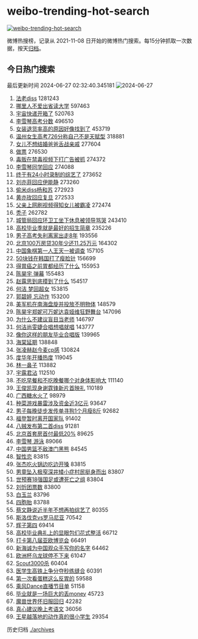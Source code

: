 # weibo-trending-hot-search

[![weibo-trending-hot-search](https://github.com/ameizi/weibo-trending-hot-search/actions/workflows/ci.yml/badge.svg)](https://github.com/ameizi/weibo-trending-hot-search/actions/workflows/ci.yml)

微博热搜榜，记录从 2021-11-08 日开始的微博热门搜索。每15分钟抓取一次数据，按天[归档](./archives)。

## 今日热门搜索

<!-- BEGIN --> 
最后更新时间 2024-06-27 02:32:40.345181 
![2024-06-27](https://imgs-storage.s3.us-east-005.backblazeb2.com/20240627/2024-06-27.png?versionId=4_z8fbbed132d73df8689c40f13_f11077b596fbca3fc_d20240626_m183239_c005_v0501021_t0044_u01719426759882) 
1. [法老diss](https://s.weibo.com/weibo?q=%E6%B3%95%E8%80%81diss&t=31&band_rank=1&Refer=top) 1281243
1. [哪里人不爱出省读大学](https://s.weibo.com/weibo?q=%23%E5%93%AA%E9%87%8C%E4%BA%BA%E4%B8%8D%E7%88%B1%E5%87%BA%E7%9C%81%E8%AF%BB%E5%A4%A7%E5%AD%A6%23&t=31&band_rank=2&Refer=top) 597463
1. [宇宙快递开箱了](https://s.weibo.com/weibo?q=%23%E5%AE%87%E5%AE%99%E5%BF%AB%E9%80%92%E5%BC%80%E7%AE%B1%E4%BA%86%23&t=31&band_rank=3&Refer=top) 520763
1. [李雪琴高考分数](https://s.weibo.com/weibo?q=%23%E6%9D%8E%E9%9B%AA%E7%90%B4%E9%AB%98%E8%80%83%E5%88%86%E6%95%B0%23&t=31&band_rank=4&Refer=top) 496510
1. [女装退货率高的原因好像找到了](https://s.weibo.com/weibo?q=%23%E5%A5%B3%E8%A3%85%E9%80%80%E8%B4%A7%E7%8E%87%E9%AB%98%E7%9A%84%E5%8E%9F%E5%9B%A0%E5%A5%BD%E5%83%8F%E6%89%BE%E5%88%B0%E4%BA%86%23&t=31&band_rank=5&Refer=top) 453719
1. [温州女生高考726分称自己不是天赋型](https://s.weibo.com/weibo?q=%23%E6%B8%A9%E5%B7%9E%E5%A5%B3%E7%94%9F%E9%AB%98%E8%80%83726%E5%88%86%E7%A7%B0%E8%87%AA%E5%B7%B1%E4%B8%8D%E6%98%AF%E5%A4%A9%E8%B5%8B%E5%9E%8B%23&t=31&band_rank=10&Refer=top) 318881
1. [女儿不想结婚爸爸舌战亲戚](https://s.weibo.com/weibo?q=%23%E5%A5%B3%E5%84%BF%E4%B8%8D%E6%83%B3%E7%BB%93%E5%A9%9A%E7%88%B8%E7%88%B8%E8%88%8C%E6%88%98%E4%BA%B2%E6%88%9A%23&t=31&band_rank=6&Refer=top) 277604
1. [做票](https://s.weibo.com/weibo?q=%E5%81%9A%E7%A5%A8&t=31&band_rank=7&Refer=top) 276530
1. [毒贩在禁毒视频下打广告被抓](https://s.weibo.com/weibo?q=%23%E6%AF%92%E8%B4%A9%E5%9C%A8%E7%A6%81%E6%AF%92%E8%A7%86%E9%A2%91%E4%B8%8B%E6%89%93%E5%B9%BF%E5%91%8A%E8%A2%AB%E6%8A%93%23&t=31&band_rank=8&Refer=top) 274372
1. [李雪琴同学回应](https://s.weibo.com/weibo?q=%23%E6%9D%8E%E9%9B%AA%E7%90%B4%E5%90%8C%E5%AD%A6%E5%9B%9E%E5%BA%94%23&t=31&band_rank=9&Refer=top) 274088
1. [终于有24小时录制的综艺了](https://s.weibo.com/weibo?q=%23%E7%BB%88%E4%BA%8E%E6%9C%8924%E5%B0%8F%E6%97%B6%E5%BD%95%E5%88%B6%E7%9A%84%E7%BB%BC%E8%89%BA%E4%BA%86%23&t=31&band_rank=11&Refer=top) 273652
1. [刘亦菲回应伊能静](https://s.weibo.com/weibo?q=%23%E5%88%98%E4%BA%A6%E8%8F%B2%E5%9B%9E%E5%BA%94%E4%BC%8A%E8%83%BD%E9%9D%99%23&t=31&band_rank=12&Refer=top) 273260
1. [偷米diss杨和苏](https://s.weibo.com/weibo?q=%E5%81%B7%E7%B1%B3diss%E6%9D%A8%E5%92%8C%E8%8B%8F&t=31&band_rank=13&Refer=top) 272923
1. [黄亦玫回应复旦](https://s.weibo.com/weibo?q=%23%E9%BB%84%E4%BA%A6%E7%8E%AB%E5%9B%9E%E5%BA%94%E5%A4%8D%E6%97%A6%23&t=31&band_rank=14&Refer=top) 272533
1. [父亲上网刷视频得知女儿被霸凌](https://s.weibo.com/weibo?q=%23%E7%88%B6%E4%BA%B2%E4%B8%8A%E7%BD%91%E5%88%B7%E8%A7%86%E9%A2%91%E5%BE%97%E7%9F%A5%E5%A5%B3%E5%84%BF%E8%A2%AB%E9%9C%B8%E5%87%8C%23&t=31&band_rank=15&Refer=top) 272474
1. [秃子](https://s.weibo.com/weibo?q=%E7%A7%83%E5%AD%90&t=31&band_rank=16&Refer=top) 262782
1. [城管局回应环卫工坐下休息被领导骂哭](https://s.weibo.com/weibo?q=%23%E5%9F%8E%E7%AE%A1%E5%B1%80%E5%9B%9E%E5%BA%94%E7%8E%AF%E5%8D%AB%E5%B7%A5%E5%9D%90%E4%B8%8B%E4%BC%91%E6%81%AF%E8%A2%AB%E9%A2%86%E5%AF%BC%E9%AA%82%E5%93%AD%23&t=31&band_rank=17&Refer=top) 243410
1. [高校毕业季就是最好的招生简章](https://s.weibo.com/weibo?q=%23%E9%AB%98%E6%A0%A1%E6%AF%95%E4%B8%9A%E5%AD%A3%E5%B0%B1%E6%98%AF%E6%9C%80%E5%A5%BD%E7%9A%84%E6%8B%9B%E7%94%9F%E7%AE%80%E7%AB%A0%23&t=31&band_rank=3&Refer=top) 235226
1. [男子高考失利离家出走8年](https://s.weibo.com/weibo?q=%23%E7%94%B7%E5%AD%90%E9%AB%98%E8%80%83%E5%A4%B1%E5%88%A9%E7%A6%BB%E5%AE%B6%E5%87%BA%E8%B5%B08%E5%B9%B4%23&t=31&band_rank=18&Refer=top) 193556
1. [北京100万房贷30年少还11.25万元](https://s.weibo.com/weibo?q=%23%E5%8C%97%E4%BA%AC100%E4%B8%87%E6%88%BF%E8%B4%B730%E5%B9%B4%E5%B0%91%E8%BF%9811.25%E4%B8%87%E5%85%83%23&t=31&band_rank=19&Refer=top) 164302
1. [中国象棋第一人王天一被调查](https://s.weibo.com/weibo?q=%23%E4%B8%AD%E5%9B%BD%E8%B1%A1%E6%A3%8B%E7%AC%AC%E4%B8%80%E4%BA%BA%E7%8E%8B%E5%A4%A9%E4%B8%80%E8%A2%AB%E8%B0%83%E6%9F%A5%23&t=31&band_rank=20&Refer=top) 157105
1. [50块钱在韩国打了瘦脸针](https://s.weibo.com/weibo?q=%2350%E5%9D%97%E9%92%B1%E5%9C%A8%E9%9F%A9%E5%9B%BD%E6%89%93%E4%BA%86%E7%98%A6%E8%84%B8%E9%92%88%23&t=31&band_rank=21&Refer=top) 156699
1. [得胃癌之前胃都经历了什么](https://s.weibo.com/weibo?q=%23%E5%BE%97%E8%83%83%E7%99%8C%E4%B9%8B%E5%89%8D%E8%83%83%E9%83%BD%E7%BB%8F%E5%8E%86%E4%BA%86%E4%BB%80%E4%B9%88%23&t=31&band_rank=22&Refer=top) 155953
1. [陈昊宇 弹幕](https://s.weibo.com/weibo?q=%E9%99%88%E6%98%8A%E5%AE%87%20%E5%BC%B9%E5%B9%95&t=31&band_rank=23&Refer=top) 155483
1. [赵露思到底摸到了什么](https://s.weibo.com/weibo?q=%E8%B5%B5%E9%9C%B2%E6%80%9D%E5%88%B0%E5%BA%95%E6%91%B8%E5%88%B0%E4%BA%86%E4%BB%80%E4%B9%88&t=31&band_rank=24&Refer=top) 154517
1. [何洁 梦回超女](https://s.weibo.com/weibo?q=%E4%BD%95%E6%B4%81%20%E6%A2%A6%E5%9B%9E%E8%B6%85%E5%A5%B3&t=31&band_rank=25&Refer=top) 153815
1. [郭碧婷 忘动作](https://s.weibo.com/weibo?q=%E9%83%AD%E7%A2%A7%E5%A9%B7%20%E5%BF%98%E5%8A%A8%E4%BD%9C&t=31&band_rank=26&Refer=top) 153200
1. [美军机在南海盘旋并投放不明物体](https://s.weibo.com/weibo?q=%23%E7%BE%8E%E5%86%9B%E6%9C%BA%E5%9C%A8%E5%8D%97%E6%B5%B7%E7%9B%98%E6%97%8B%E5%B9%B6%E6%8A%95%E6%94%BE%E4%B8%8D%E6%98%8E%E7%89%A9%E4%BD%93%23&t=31&band_rank=27&Refer=top) 148579
1. [陈昊宇郑妮可万妮达袁娅维狂野舞台](https://s.weibo.com/weibo?q=%23%E9%99%88%E6%98%8A%E5%AE%87%E9%83%91%E5%A6%AE%E5%8F%AF%E4%B8%87%E5%A6%AE%E8%BE%BE%E8%A2%81%E5%A8%85%E7%BB%B4%E7%8B%82%E9%87%8E%E8%88%9E%E5%8F%B0%23&t=31&band_rank=28&Refer=top) 147096
1. [为什么不建议盲目当老师](https://s.weibo.com/weibo?q=%23%E4%B8%BA%E4%BB%80%E4%B9%88%E4%B8%8D%E5%BB%BA%E8%AE%AE%E7%9B%B2%E7%9B%AE%E5%BD%93%E8%80%81%E5%B8%88%23&t=31&band_rank=29&Refer=top) 146797
1. [何洁尚雯婕合唱想唱就唱](https://s.weibo.com/weibo?q=%23%E4%BD%95%E6%B4%81%E5%B0%9A%E9%9B%AF%E5%A9%95%E5%90%88%E5%94%B1%E6%83%B3%E5%94%B1%E5%B0%B1%E5%94%B1%23&t=31&band_rank=30&Refer=top) 143777
1. [像你这样的朋友毕业合唱版](https://s.weibo.com/weibo?q=%23%E5%83%8F%E4%BD%A0%E8%BF%99%E6%A0%B7%E7%9A%84%E6%9C%8B%E5%8F%8B%E6%AF%95%E4%B8%9A%E5%90%88%E5%94%B1%E7%89%88%23&t=31&band_rank=10&Refer=top) 139965
1. [海棠延期](https://s.weibo.com/weibo?q=%E6%B5%B7%E6%A3%A0%E5%BB%B6%E6%9C%9F&t=31&band_rank=31&Refer=top) 138848
1. [张凌赫赵今麦cp感](https://s.weibo.com/weibo?q=%E5%BC%A0%E5%87%8C%E8%B5%AB%E8%B5%B5%E4%BB%8A%E9%BA%A6cp%E6%84%9F&t=31&band_rank=32&Refer=top) 130824
1. [度华年开播热度](https://s.weibo.com/weibo?q=%23%E5%BA%A6%E5%8D%8E%E5%B9%B4%E5%BC%80%E6%92%AD%E7%83%AD%E5%BA%A6%23&t=31&band_rank=36&Refer=top) 119045
1. [林一鼻子](https://s.weibo.com/weibo?q=%E6%9E%97%E4%B8%80%E9%BC%BB%E5%AD%90&t=31&band_rank=33&Refer=top) 113882
1. [宇露君沾](https://s.weibo.com/weibo?q=%E5%AE%87%E9%9C%B2%E5%90%9B%E6%B2%BE&t=31&band_rank=34&Refer=top) 112510
1. [不吃早餐和不吃晚餐哪个对身体影响大](https://s.weibo.com/weibo?q=%23%E4%B8%8D%E5%90%83%E6%97%A9%E9%A4%90%E5%92%8C%E4%B8%8D%E5%90%83%E6%99%9A%E9%A4%90%E5%93%AA%E4%B8%AA%E5%AF%B9%E8%BA%AB%E4%BD%93%E5%BD%B1%E5%93%8D%E5%A4%A7%23&t=31&band_rank=35&Refer=top) 111140
1. [王俊凯现身谢霆锋新片首映礼](https://s.weibo.com/weibo?q=%23%E7%8E%8B%E4%BF%8A%E5%87%AF%E7%8E%B0%E8%BA%AB%E8%B0%A2%E9%9C%86%E9%94%8B%E6%96%B0%E7%89%87%E9%A6%96%E6%98%A0%E7%A4%BC%23&t=31&band_rank=37&Refer=top) 110189
1. [广西糖水火了](https://s.weibo.com/weibo?q=%23%E5%B9%BF%E8%A5%BF%E7%B3%96%E6%B0%B4%E7%81%AB%E4%BA%86%23&t=31&band_rank=38&Refer=top) 98979
1. [种菜游戏暴雷涉及资金近3亿元](https://s.weibo.com/weibo?q=%23%E7%A7%8D%E8%8F%9C%E6%B8%B8%E6%88%8F%E6%9A%B4%E9%9B%B7%E6%B6%89%E5%8F%8A%E8%B5%84%E9%87%91%E8%BF%913%E4%BA%BF%E5%85%83%23&t=31&band_rank=10&Refer=top) 93647
1. [男子每晚徒步发传单寻狗1个月瘦8斤](https://s.weibo.com/weibo?q=%23%E7%94%B7%E5%AD%90%E6%AF%8F%E6%99%9A%E5%BE%92%E6%AD%A5%E5%8F%91%E4%BC%A0%E5%8D%95%E5%AF%BB%E7%8B%971%E4%B8%AA%E6%9C%88%E7%98%A68%E6%96%A4%23&t=31&band_rank=38&Refer=top) 92682
1. [福登暂时离开国家队](https://s.weibo.com/weibo?q=%23%E7%A6%8F%E7%99%BB%E6%9A%82%E6%97%B6%E7%A6%BB%E5%BC%80%E5%9B%BD%E5%AE%B6%E9%98%9F%23&t=31&band_rank=39&Refer=top) 91402
1. [八贼发布第二首diss](https://s.weibo.com/weibo?q=%E5%85%AB%E8%B4%BC%E5%8F%91%E5%B8%83%E7%AC%AC%E4%BA%8C%E9%A6%96diss&t=31&band_rank=42&Refer=top) 91281
1. [北京首套房首付最低20%](https://s.weibo.com/weibo?q=%23%E5%8C%97%E4%BA%AC%E9%A6%96%E5%A5%97%E6%88%BF%E9%A6%96%E4%BB%98%E6%9C%80%E4%BD%8E20%25%23&t=31&band_rank=40&Refer=top) 89625
1. [李雪琴 游泳](https://s.weibo.com/weibo?q=%E6%9D%8E%E9%9B%AA%E7%90%B4%20%E6%B8%B8%E6%B3%B3&t=31&band_rank=41&Refer=top) 89066
1. [中国男篮不敌澳门黑熊](https://s.weibo.com/weibo?q=%23%E4%B8%AD%E5%9B%BD%E7%94%B7%E7%AF%AE%E4%B8%8D%E6%95%8C%E6%BE%B3%E9%97%A8%E9%BB%91%E7%86%8A%23&t=31&band_rank=43&Refer=top) 84545
1. [智性恋](https://s.weibo.com/weibo?q=%E6%99%BA%E6%80%A7%E6%81%8B&t=31&band_rank=44&Refer=top) 83815
1. [张杰吃火锅边吃边开嗓](https://s.weibo.com/weibo?q=%E5%BC%A0%E6%9D%B0%E5%90%83%E7%81%AB%E9%94%85%E8%BE%B9%E5%90%83%E8%BE%B9%E5%BC%80%E5%97%93&t=31&band_rank=45&Refer=top) 83815
1. [男童坠入极窄深井矮小症村民挺身而出](https://s.weibo.com/weibo?q=%23%E7%94%B7%E7%AB%A5%E5%9D%A0%E5%85%A5%E6%9E%81%E7%AA%84%E6%B7%B1%E4%BA%95%E7%9F%AE%E5%B0%8F%E7%97%87%E6%9D%91%E6%B0%91%E6%8C%BA%E8%BA%AB%E8%80%8C%E5%87%BA%23&t=31&band_rank=46&Refer=top) 83807
1. [世预赛18强国足或遭死亡之组](https://s.weibo.com/weibo?q=%23%E4%B8%96%E9%A2%84%E8%B5%9B18%E5%BC%BA%E5%9B%BD%E8%B6%B3%E6%88%96%E9%81%AD%E6%AD%BB%E4%BA%A1%E4%B9%8B%E7%BB%84%23&t=31&band_rank=47&Refer=top) 83804
1. [刘忻团票数](https://s.weibo.com/weibo?q=%E5%88%98%E5%BF%BB%E5%9B%A2%E7%A5%A8%E6%95%B0&t=31&band_rank=48&Refer=top) 83800
1. [白玉兰](https://s.weibo.com/weibo?q=%E7%99%BD%E7%8E%89%E5%85%B0&t=31&band_rank=49&Refer=top) 83796
1. [四胞胎](https://s.weibo.com/weibo?q=%E5%9B%9B%E8%83%9E%E8%83%8E&t=31&band_rank=50&Refer=top) 83788
1. [蔡文静说近半年不想再拍综艺了](https://s.weibo.com/weibo?q=%23%E8%94%A1%E6%96%87%E9%9D%99%E8%AF%B4%E8%BF%91%E5%8D%8A%E5%B9%B4%E4%B8%8D%E6%83%B3%E5%86%8D%E6%8B%8D%E7%BB%BC%E8%89%BA%E4%BA%86%23&t=31&band_rank=47&Refer=top) 80355
1. [斯洛伐克vs罗马尼亚](https://s.weibo.com/weibo?q=%23%E6%96%AF%E6%B4%9B%E4%BC%90%E5%85%8Bvs%E7%BD%97%E9%A9%AC%E5%B0%BC%E4%BA%9A%23&t=31&band_rank=39&Refer=top) 70542
1. [辉子第四](https://s.weibo.com/weibo?q=%E8%BE%89%E5%AD%90%E7%AC%AC%E5%9B%9B&t=31&band_rank=44&Refer=top) 69414
1. [高校毕业典礼上的显眼包们花式整活](https://s.weibo.com/weibo?q=%23%E9%AB%98%E6%A0%A1%E6%AF%95%E4%B8%9A%E5%85%B8%E7%A4%BC%E4%B8%8A%E7%9A%84%E6%98%BE%E7%9C%BC%E5%8C%85%E4%BB%AC%E8%8A%B1%E5%BC%8F%E6%95%B4%E6%B4%BB%23&t=31&band_rank=10&Refer=top) 66712
1. [打卡第八届亚欧博览会](https://s.weibo.com/weibo?q=%23%E6%89%93%E5%8D%A1%E7%AC%AC%E5%85%AB%E5%B1%8A%E4%BA%9A%E6%AC%A7%E5%8D%9A%E8%A7%88%E4%BC%9A%23&t=31&band_rank=48&Refer=top) 66491
1. [新海诚为中国观众手写你的名字](https://s.weibo.com/weibo?q=%23%E6%96%B0%E6%B5%B7%E8%AF%9A%E4%B8%BA%E4%B8%AD%E5%9B%BD%E8%A7%82%E4%BC%97%E6%89%8B%E5%86%99%E4%BD%A0%E7%9A%84%E5%90%8D%E5%AD%97%23&t=31&band_rank=37&Refer=top) 64462
1. [欧洲杯乌龙球停不下来](https://s.weibo.com/weibo?q=%23%E6%AC%A7%E6%B4%B2%E6%9D%AF%E4%B9%8C%E9%BE%99%E7%90%83%E5%81%9C%E4%B8%8D%E4%B8%8B%E6%9D%A5%23&t=31&band_rank=9&Refer=top) 61047
1. [Scout3000杀](https://s.weibo.com/weibo?q=%23Scout3000%E6%9D%80%23&t=31&band_rank=49&Refer=top) 60404
1. [医学生高铁上争分夺秒练缝合](https://s.weibo.com/weibo?q=%23%E5%8C%BB%E5%AD%A6%E7%94%9F%E9%AB%98%E9%93%81%E4%B8%8A%E4%BA%89%E5%88%86%E5%A4%BA%E7%A7%92%E7%BB%83%E7%BC%9D%E5%90%88%23&t=31&band_rank=50&Refer=top) 60391
1. [第一次看蛋糕这么反胃的](https://s.weibo.com/weibo?q=%23%E7%AC%AC%E4%B8%80%E6%AC%A1%E7%9C%8B%E8%9B%8B%E7%B3%95%E8%BF%99%E4%B9%88%E5%8F%8D%E8%83%83%E7%9A%84%23&t=31&band_rank=35&Refer=top) 59588
1. [乘风Dance直播节目单](https://s.weibo.com/weibo?q=%23%E4%B9%98%E9%A3%8EDance%E7%9B%B4%E6%92%AD%E8%8A%82%E7%9B%AE%E5%8D%95%23&t=31&band_rank=46&Refer=top) 51158
1. [毕业就是一场巨大的丢money](https://s.weibo.com/weibo?q=%23%E6%AF%95%E4%B8%9A%E5%B0%B1%E6%98%AF%E4%B8%80%E5%9C%BA%E5%B7%A8%E5%A4%A7%E7%9A%84%E4%B8%A2money%23&t=31&band_rank=50&Refer=top) 45723
1. [魔兽世界怀旧服回归](https://s.weibo.com/weibo?q=%E9%AD%94%E5%85%BD%E4%B8%96%E7%95%8C%E6%80%80%E6%97%A7%E6%9C%8D%E5%9B%9E%E5%BD%92&t=31&band_rank=49&Refer=top) 42282
1. [真心建议晚上考语文](https://s.weibo.com/weibo?q=%23%E7%9C%9F%E5%BF%83%E5%BB%BA%E8%AE%AE%E6%99%9A%E4%B8%8A%E8%80%83%E8%AF%AD%E6%96%87%23&t=31&band_rank=47&Refer=top) 36056
1. [王星越落地的动作真的很小学生](https://s.weibo.com/weibo?q=%23%E7%8E%8B%E6%98%9F%E8%B6%8A%E8%90%BD%E5%9C%B0%E7%9A%84%E5%8A%A8%E4%BD%9C%E7%9C%9F%E7%9A%84%E5%BE%88%E5%B0%8F%E5%AD%A6%E7%94%9F%23&t=31&band_rank=50&Refer=top) 29354
<!-- END -->

历史归档 [./archives](./archives)

